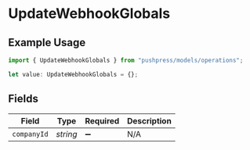 # UpdateWebhookGlobals

## Example Usage

```typescript
import { UpdateWebhookGlobals } from "pushpress/models/operations";

let value: UpdateWebhookGlobals = {};
```

## Fields

| Field              | Type               | Required           | Description        |
| ------------------ | ------------------ | ------------------ | ------------------ |
| `companyId`        | *string*           | :heavy_minus_sign: | N/A                |